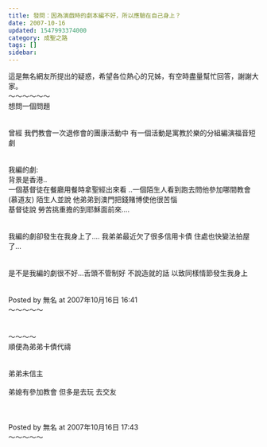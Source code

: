 ```yaml
---
title: 發問：因為演戲時的劇本編不好，所以應驗在自己身上？
date: 2007-10-16
updated: 1547993374000
category: 成聖之路
tags: []
sidebar: 
---
```


<p>這是無名網友所提出的疑惑，希望各位熱心的兄姊，有空時盡量幫忙回答，謝謝大家。<br/><!--more-->～～～～～～<br/>想問一個問題<br/><br/><br/>曾經 我們教會一次退修會的團康活動中 有一個活動是寓教於樂的分組編演福音短劇<br/><br/><br/>我編的劇: <br/>背景是香港..<br/>一個基督徒在餐廳用餐時拿聖經出來看 ..一個陌生人看到跑去問他參加哪間教會(慕道友) 陌生人並說 他弟弟到澳門把錢賭博使他很苦惱 <br/>基督徒說 勞苦挑重擔的到耶穌面前來.... <br/><br/><br/>我編的劇卻發生在我身上了.... 我弟弟最近欠了很多信用卡債 住處也快變法拍屋了... <br/><br/><br/>是不是我編的劇很不好...舌頭不管制好 不說造就的話 以致同樣情節發生我身上<br/><br/><br/>Posted by 無名 at 2007年10月16日 16:41 <br/>～～～～～<br/><br/><br/>～～～～<br/>順便為弟弟卡債代禱<br/><br/><br/>弟弟未信主 <br/><br/>弟媳有參加教會 但多是去玩 去交友<br/><br/><br/><br/>Posted by 無名 at 2007年10月16日 17:43 <br/>～～～～～<br/><br/>
</p>